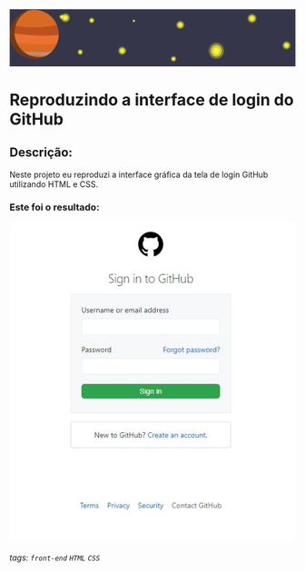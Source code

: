 ![](./assets/BannerCCR.png)

# Reproduzindo a interface de login do GitHub

## Descrição:
Neste projeto eu reproduzi a interface gráfica da tela de login GitHub utilizando HTML e CSS.

### Este foi o resultado:
![](./assets/github-replica.JPG)

###### tags: `front-end` `HTML` `CSS`